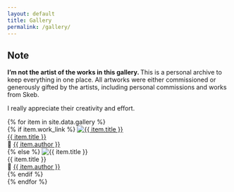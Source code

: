 ```yaml
---
layout: default
title: Gallery
permalink: /gallery/
---
```

<div style="display:none">
  {% for item in site.data.gallery %}
    {{ item.title }}, 
  {% endfor %}
</div>

<div class="content">
  <h2 >Note</h2>
<p>
<strong> I’m not the artist of the works in this gallery. </strong> This is a personal archive to keep everything in one place. All artworks were either commissioned or generously gifted by the artists, including personal commissions and works from Skeb. 
</p>
<p>
I really appreciate their creativity and effort.
    </p>
</div>


<div class="grid">
  {% for item in site.data.gallery %}
    <div class="grid-item fade-in" tabindex="0">
      {% if item.work_link %}
        <a href="{{ item.work_link }}" target="_blank">
          <img src="{{ item.image }}" alt="{{ item.title }}" />
          <div class="overlay">
            <div class="title"><a href="{{ item.work_link }}" target="_blank">{{ item.title }}</a></div>
            <div class="artist">🎨 <a href="{{ item.author_link | default:'#' }}" target="_blank">{{ item.author }}</a></div>
          </div>
        </a>
      {% else %}
        <img src="{{ item.image }}" alt="{{ item.title }}" />
        <div class="overlay">
          <div class="title">{{ item.title }}</div>
          <div class="artist">🎨 <a href="{{ item.author_link | default:'#' }}" target="_blank">{{ item.author }}</a></div>
        </div>
      {% endif %}
    </div>
  {% endfor %}
</div>
